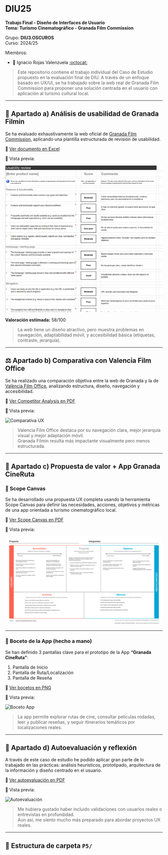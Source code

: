 # DIU25  
**Trabajo Final - Diseño de Interfaces de Usuario**  
**Tema: Turismo Cinematográfico - Granada Film Commission**

Grupo: **DIU3.OSCUROS**  
Curso: 2024/25  

Miembros:
- 👤 Ignacio Rojas Valenzuela [:octocat:](https://github.com/tuusuario)

> Este repositorio contiene el trabajo individual del Caso de Estudio propuesto en la evaluación final de DIU. A través de un enfoque basado en UX/UI, se ha trabajado sobre la web real de Granada Film Commission para proponer una solución centrada en el usuario con aplicación al turismo cultural local.

---

## 🧭 Apartado a) Análisis de usabilidad de Granada Filmin

Se ha evaluado exhaustivamente la web oficial de [Granada Film Commission](https://filmgranada.com/), aplicando una plantilla estructurada de revisión de usabilidad.

📄 [Ver documento en Excel](./P5/Usability-review.xls)

📸 Vista previa:

![Usability Review](./P5/Usability-review.png)

**Valoración estimada:** 58/100  
> La web tiene un diseño atractivo, pero muestra problemas en navegación, adaptabilidad móvil, y accesibilidad básica (etiquetas, contraste, jerarquía).

---

## ⚖️ Apartado b) Comparativa con Valencia Film Office

Se ha realizado una comparación objetiva entre la web de Granada y la de [València Film Office](https://valenciafilmoffice.org/), analizando estructura, diseño, navegación y accesibilidad.

📄 [Ver Competitor Analysis en PDF](./P5/Competitor%20Analysis%20%5BDIU23%5D%20(Copy)%20(1).pdf)

📸 Vista previa:

![Comparativa UX](./P5/Competitor%20Analysis%20%5BDIU23%5D%20(Copy)%20(1)-1.png)

> Valencia Film Office destaca por su navegación clara, mejor jerarquía visual y mejor adaptación móvil.  
> Granada Filmin resulta más impactante visualmente pero menos estructurada.

---

## 🎯 Apartado c) Propuesta de valor + App Granada CineRuta

### 📌 Scope Canvas

Se ha desarrollado una propuesta UX completa usando la herramienta Scope Canvas para definir las necesidades, acciones, objetivos y métricas de una app orientada a turismo cinematográfico local.

📄 [Ver Scope Canvas en PDF](./P5/Scope%20Canvas%20(Community)%20(Copy).pdf)

📸 Vista previa:

![Scope Canvas CineRuta](./P5/Scope%20Canvas%20(Community)%20(Copy)-1.png)

---

### 📲 Boceto de la App (hecho a mano)

Se han definido 3 pantallas clave para el prototipo de la App **“Granada CineRuta”**:  
1. Pantalla de Inicio  
2. Pantalla de Ruta/Localización  
3. Pantalla de Reseña

📄 [Ver bocetos en PNG](./P5/finalbocetos.png)

📸 Vista previa:

![Boceto App](./P5/finalbocetos.png)

> La app permite explorar rutas de cine, consultar películas rodadas, leer y publicar reseñas, y seguir itinerarios temáticos por localizaciones reales.

---

## 🧠 Apartado d) Autoevaluación y reflexión

A través de este caso de estudio he podido aplicar gran parte de lo trabajado en las prácticas: análisis heurísticos, prototipado, arquitectura de la información y diseño centrado en el usuario.

📄 [Ver autoevaluación en PDF](./P5/autoevaluacion.pdf)

📸 Vista previa:

![Autoevaluación](./P5/autoevaluacion.png)

> Me hubiera gustado haber incluido validaciones con usuarios reales o entrevistas en profundidad.  
> Aun así, me siento mucho más preparado para abordar proyectos UX reales.

---

## 📂 Estructura de carpeta `P5/`

